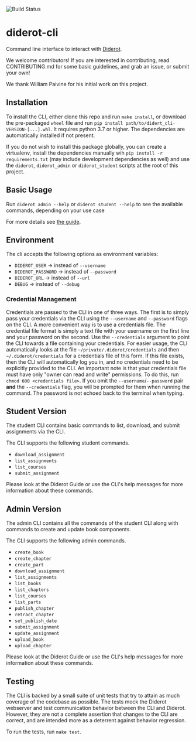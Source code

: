 ![Build Status](https://codebuild.us-east-1.amazonaws.com/badges?uuid=eyJlbmNyeXB0ZWREYXRhIjoiZ2NjRndxM3AybjBlRXYvWDdrOWFxTVIrMkkxa3NTRmkrb3VhUVF1eS9tT3E5VEJOVHhST0lHcWcraE9MTkFNNGNNODI0YUFCaXdkYVFnQmx1UDFPb2FzPSIsIml2UGFyYW1ldGVyU3BlYyI6Ilg4emtuM3V0bG5WVDBDMTMiLCJtYXRlcmlhbFNldFNlcmlhbCI6MX0%3D&branch=master)

# diderot-cli

Command line interface to interact with [Diderot](http://www.diderot.one).

We welcome contributors! If you are interested in contributing, read CONTRIBUTING.md for some basic guidelines, and grab an issue, or submit your own! 

We thank William Paivine for his initial work on this project.

## Installation

To install the CLI, either clone this repo and run `make install`, or download the pre-packaged `wheel` file and run `pip install path/to/didert_cli-VERSION-[...].whl`. It requires python 3.7 or higher.
The dependencies are automatically installed if not present.

If you do not wish to install this package globally, you can create a virtualenv, install the dependencies manually wih `pip install -r requirements.txt` (may include development dependencies as well) and use the `diderot`, `diderot_admin` or `diderot_student` scripts at the root of this project.

## Basic Usage

Run `diderot admin --help` or `diderot student --help` to see the available commands, depending on your use case

For more details see [the guide](https://www.diderot.one/course/15/chapters/736/).

## Environment

The cli accepts the following options as environment variables:

* `DIDEROT_USER` -> instead of `--username`
* `DIDEROT_PASSWORD` -> instead of `--password`
* `DIDEROT_URL` -> instead of `--url`
* `DEBUG` -> instead of `--debug`

### Credential Management

Credentials are passed to the CLI in one of three ways.
The first is to simply pass your credentials via the CLI using the `--username` and `--password` flags on the CLI.
A more convenient way is to use a credentials file. The credential file format is simply a text file with your username on the first line and your password on the second. Use the `--credentials` argument to point the CLI towards a file containing your credentials. For easier usage, the CLI automatically looks at the file `~/private/.diderot/credentials` and then `~/.diderot/credentials` for a credentials file of this form. If this file exists, then the CLI will automatically log you in, and no credentials need to be explicitly provided to the CLI. An important note is that your credentials file must have only "owner can read and write" permissions. To do this, run `chmod 600 <credentials file>`.
If you omit the `--username`/`--password` pair **and** the `--credentials` flag, you will be prompted for them when running the command. The password is not echoed back to the terminal when typing.

## Student Version

The student CLI contains basic commands to list, download, and submit assignments via the CLI.

The CLI supports the following student commands.

* `download_assignment`
* `list_assignments`
* `list_courses`
* `submit_assignment`

Please look at the Diderot Guide or use the CLI's help messages for more information about these commands.

## Admin Version

The admin CLI contains all the commands of the student CLI along with commands to create and update book components.

The CLI supports the following admin commands.

* `create_book`
* `create_chapter`
* `create_part`
* `download_assignment`
* `list_assignments`
* `list_books`
* `list_chapters`
* `list_courses`
* `list_parts`
* `publish_chapter`
* `retract_chapter`
* `set_publish_date`
* `submit_assignment`
* `update_assignment`
* `upload_book`
* `upload_chapter`

Please look at the Diderot Guide or use the CLI's help messages for more information about these commands.

## Testing

The CLI is backed by a small suite of unit tests that try to attain as much coverage of the codebase as possible. The tests mock the Diderot webserver and test communication behavior between the CLI and Diderot. However, they are not a complete assertion that changes to the CLI are correct, and are intended more as a deterrent against behavior regression.

To run the tests, run `make test`.
